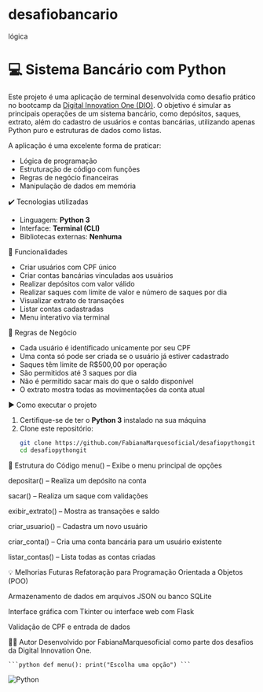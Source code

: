 # desafiobancario
lógica
# 💻 Sistema Bancário com Python

Este projeto é uma aplicação de terminal desenvolvida como desafio prático no bootcamp da [Digital Innovation One (DIO)](https://www.dio.me/). O objetivo é simular as principais operações de um sistema bancário, como 
depósitos, saques, extrato, além do 
cadastro de usuários e contas bancárias, utilizando apenas 
Python puro e estruturas de dados como listas.

A aplicação é uma excelente forma de praticar:
- Lógica de programação
- Estruturação de código com funções
- Regras de negócio financeiras
- Manipulação de dados em memória



 ✔️ Tecnologias utilizadas

- Linguagem: **Python 3**
- Interface: **Terminal (CLI)**
- Bibliotecas externas: **Nenhuma**



📑 Funcionalidades

- Criar usuários com CPF único
- Criar contas bancárias vinculadas aos usuários
- Realizar depósitos com valor válido
- Realizar saques com limite de valor e número de saques por dia
- Visualizar extrato de transações
- Listar contas cadastradas
- Menu interativo via terminal



📌 Regras de Negócio

- Cada usuário é identificado unicamente por seu CPF
- Uma conta só pode ser criada se o usuário já estiver cadastrado
- Saques têm limite de R$500,00 por operação
- São permitidos até 3 saques por dia
- Não é permitido sacar mais do que o saldo disponível
- O extrato mostra todas as movimentações da conta atual



▶️ Como executar o projeto

1. Certifique-se de ter o **Python 3** instalado na sua máquina
2. Clone este repositório:
   ```bash
   git clone https://github.com/FabianaMarquesoficial/desafiopythongit
   cd desafiopythongit

📁 Estrutura do Código
menu() – Exibe o menu principal de opções

depositar() – Realiza um depósito na conta

sacar() – Realiza um saque com validações

exibir_extrato() – Mostra as transações e saldo

criar_usuario() – Cadastra um novo usuário

criar_conta() – Cria uma conta bancária para um usuário existente

listar_contas() – Lista todas as contas criadas

💡 Melhorias Futuras
Refatoração para Programação Orientada a Objetos (POO)

Armazenamento de dados em arquivos JSON ou banco SQLite

Interface gráfica com Tkinter ou interface web com Flask

Validação de CPF e entrada de dados

🧑‍💻 Autor
Desenvolvido por FabianaMarquesoficial como parte dos desafios da Digital Innovation One.
<pre><code>```python def menu(): print("Escolha uma opção") ```</code></pre>

![Python](https://img.shields.io/badge/Python-3.x-blue?logo=python)
